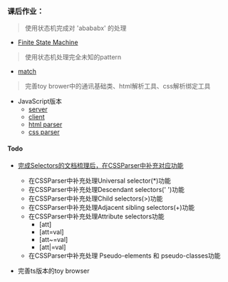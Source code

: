 ### 课后作业：
> 使用状态机完成对 'abababx' 的处理

- [Finite State Machine](./stateMachine.js)

> 使用状态机处理完全未知的pattern
- [match](https://github.com/jay0815/match/blob/master/index.js)


> 完善toy brower中的通讯基础类、html解析工具、css解析绑定工具

* JavaScript版本
  - [server](./net/js/server.js)
  - [client](./net/js/client.js)
  - [html parser](./net/js/parser.js)
  - [css parser](./net/js/cssParser.js)

#### Todo

* [完成Selectors的文档梳理后，在CSSParser中补充对应功能](https://www.w3.org/TR/CSS2/selector.html#Selectors)
  * 在CSSParser中补充处理Universal selector(*)功能
  * 在CSSParser中补充处理Descendant selectors(' ')功能
  * 在CSSParser中补充处理Child selectors(>)功能
  * 在CSSParser中补充处理Adjacent sibling selectors(+)功能
  * 在CSSParser中补充处理Attribute selectors功能
    * [att]
    * [att=val]
    * [att~=val]
    * [att|=val]
  * 在CSSParser中补充处理 Pseudo-elements 和 pseudo-classes功能

* 完善ts版本的toy browser
